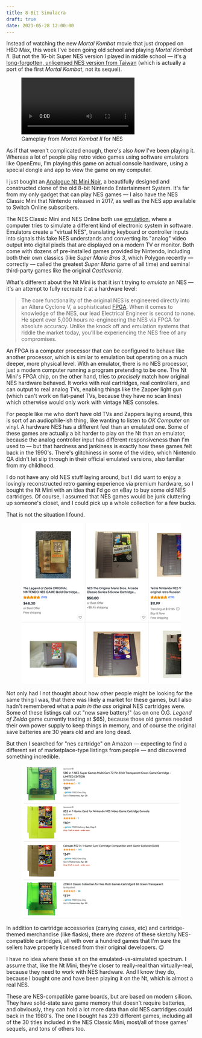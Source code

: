 ```yaml
---
title: 8-Bit Simulacra
draft: true
date: 2021-05-28 12:00:00
---
```


<p>Instead of watching the new <em>Mortal Kombat</em> movie that just dropped on HBO Max, this week I've been going old school and playing <em>Mortal Kombat II</em>. But not the 16-bit Super NES version I played in middle school — it's <a href="https://bootleggames.fandom.com/wiki/Mortal_Kombat_II_(Hummer_Team)">a long-forgotten, unlicensed NES version from Taiwan</a> (which is actually a port of the first <em>Mortal Kombat</em>, not its sequel).</p>

<figure class="wp-block-video"><video controls loop src="//res.cloudinary.com/demaree/video/upload/v1622073615/demaree-dot-me/2021/8bit/mk-nes-fight.mov"></video><figcaption>Gameplay from <em>Mortal Kombat II</em> for NES</figcaption></figure>

<p>As if that weren't complicated enough, there's also <em>how</em> I've been playing it. Whereas a lot of people play retro video games using software emulators like OpenEmu, I'm playing this game on actual console hardware, using a special dongle and app to view the game on my computer.</p>

<p>I just bought an <a href="https://www.analogue.co/editions/nt-mini-noir">Analogue Nt Mini Noir</a>, a beautifully designed and constructed clone of the old 8-bit Nintendo Entertainment System. It's far from my only gadget that can play NES games — I also have the NES Classic Mini that Nintendo released in 2017, as well as the NES app available to Switch Online subscribers. </p>

<p>The NES Classic Mini and NES Online both use <a href="https://en.wikipedia.org/wiki/Video_game_console_emulator">emulation</a>, where a computer tries to simulate a different kind of electronic system in software. Emulators create a "virtual NES", translating keyboard or controller inputs into signals this fake NES understands and converting its "analog" video output into digital pixels that are displayed on a modern TV or monitor. Both come with dozens of pre-installed games provided by Nintendo, including both their own classics (like <em>Super Mario Bros 3</em>, which Polygon recently — correctly — called the greatest <em>Super Mario</em> game of all time) and seminal third-party games like the original <em>Castlevania</em>.</p>

<p>What's different about the Nt Mini is that it isn't trying to <em>emulate</em> an NES — it's an attempt to fully recreate it at a hardware level:</p>

<blockquote class="wp-block-quote"><p>The core functionality of the original NES is engineered directly into an Altera Cyclone V, a sophisticated <a href="https://en.wikipedia.org/wiki/Field-programmable_gate_array">FPGA</a>. When it comes to knowledge of the NES, our lead Electrical Engineer is second to none. He spent over 5,000 hours re-engineering the NES via FPGA for absolute accuracy. Unlike the knock off and emulation systems that riddle the market today, you’ll be experiencing the NES free of any compromises.</p></blockquote>

<p>An FPGA is a computer processor that can be configured to behave like another processor, which is similar to emulation but operating on a much deeper, more physical level. With an emulator, there is no NES processor, just a modern computer running a program pretending to be one. The Nt Mini's FPGA chip, on the other hand, tries to <em>precisely</em> match how original NES hardware behaved. It works with real cartridges, real controllers, and can output to real analog TVs, enabling things like the Zapper light gun (which can't work on flat-panel TVs, because they have no scan lines) which otherwise would only work with vintage NES consoles.</p>

<p>For people like me who don't have old TVs and Zappers laying around, this is sort of an audiophile-ish thing, like wanting to listen to <em>OK Computer</em> on vinyl. A hardware NES has a different feel than an emulated one. Some of these games are actually a bit harder to play on the Nt than an emulator, because the analog controller input has different responsiveness than I'm used to — but that hardness and jankiness is exactly how these games felt back in the 1990's. There's glitchiness in some of the video, which Nintendo QA didn't let slip through in their official emulated versions, also familiar from my childhood.</p>

<p>I do not have any old NES stuff laying around, but I did want to enjoy a lovingly reconstructed retro gaming experience via premium hardware, so I bought the Nt Mini with an idea that I'd go on eBay to buy some old NES cartridges. Of course, I assumed that NES games would be junk cluttering up someone's closet, and I could pick up a whole collection for a few bucks.</p>

<p>That is not the situation I found.</p>

<!-- wp:image {"id":4302,"sizeSlug":"large","linkDestination":"none"} -->
<figure class="wp-block-image size-large"><img src="expensive-nes-cartridges.png" alt="" class="wp-image-4302"/></figure>
<!-- /wp:image -->

<p>Not only had I not thought about how other people might be looking for the same thing I was, that there was likely a market for these games, but I also hadn't remembered what a <em>pain in the ass</em> original NES cartridges were. Some of these listings call out "new save battery!" (as on one O.G. <em>Legend of Zelda</em> game currently trading at $65), because those old games needed their own power supply to keep things in memory, and of course the original save batteries are 30 years old and are long dead.</p>

<p>But then I searched for "nes cartridge" on Amazon — expecting to find a different set of marketplace-type listings from people — and discovered something incredible.</p>

<!-- wp:image {"id":4299,"sizeSlug":"large","linkDestination":"none"} -->
<figure class="wp-block-image size-large"><img src="bootleg-nes-games.png" alt="" class="wp-image-4299"/></figure>
<!-- /wp:image -->

<!-- wp:paragraph -->
<p>In addition to cartridge accessories (carrying cases, etc) and cartridge-themed merchandise (like flasks), there are <em>dozens</em> of these sketchy NES-compatible cartridges, all with over a hundred games that I'm sure the sellers have properly licensed from their original developers. 😉</p>
<!-- /wp:paragraph -->

<!-- wp:paragraph -->
<p>I have no idea where these sit on the emulated-vs-simulated spectrum. I assume that, like the Nt Mini, they're closer to really-real than virtually-real, because they need to work with NES hardware. And I know they do, because I bought one and have been playing it on the Nt, which is almost a real NES.</p>
<!-- /wp:paragraph -->

<!-- wp:paragraph -->
<p>These are NES-compatible game boards, but are based on modern silicon. They have solid-state save game memory that doesn't require batteries, and obviously, they can hold a lot more data than old NES cartridges could back in the 1980's. The one I bought has 239 different games, including all of the 30 titles included in the NES Classic Mini, most/all of those games' sequels, and tons of others too.</p>